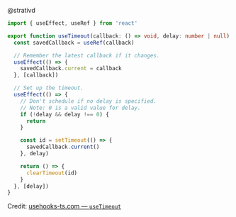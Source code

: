 
@strativd 

```ts
import { useEffect, useRef } from 'react'

export function useTimeout(callback: () => void, delay: number | null): void {
  const savedCallback = useRef(callback)

  // Remember the latest callback if it changes.
  useEffect(() => {
    savedCallback.current = callback
  }, [callback])

  // Set up the timeout.
  useEffect(() => {
    // Don't schedule if no delay is specified.
    // Note: 0 is a valid value for delay.
    if (!delay && delay !== 0) {
      return
    }

    const id = setTimeout(() => {
      savedCallback.current()
    }, delay)

    return () => {
      clearTimeout(id)
    }
  }, [delay])
}
```

Credit: [usehooks-ts.com — `useTimeout`](https://usehooks-ts.com/react-hook/use-timeout)
